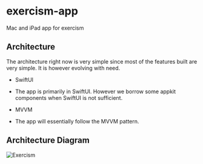 # exercism-app
Mac and iPad app for exercism 

## Architecture 
The architecture right now is very simple since most of the features built are very simple. It is however evolving with need. 
- SwiftUI 
* The app is primarily in SwiftUI. However we borrow some appkit components when SwiftUI is not sufficient. 
- MVVM 
* The app will essentially follow the MVVM pattern. 
## Architecture Diagram
![Exercism](https://user-images.githubusercontent.com/23118371/196192446-afc28329-f37e-4755-b50a-11cf314aa778.png)

